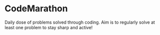 # CodeMarathon
Daily dose of problems solved through coding.
Aim is to regularly solve at least one problem to stay sharp and active!
